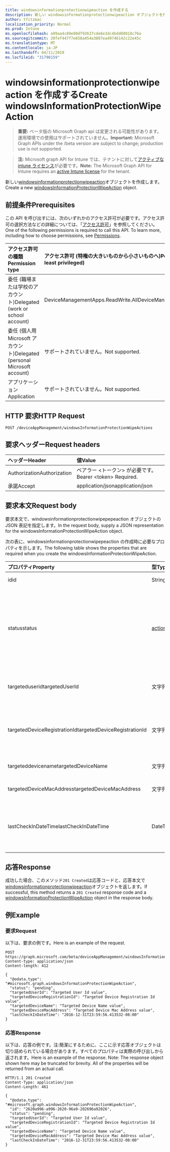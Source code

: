 ```yaml
---
title: windowsinformationprotectionwipeaction を作成する
description: 新しい windowsinformationprotectionwipeaction オブジェクトを作成します。
author: tfitzmac
localization_priority: Normal
ms.prod: Intune
ms.openlocfilehash: a99aa4c89e80df93637cde6e3dc4bdd88018c76a
ms.sourcegitcommit: 20fef447f7e658a454a3887ea49746142c22e45c
ms.translationtype: MT
ms.contentlocale: ja-JP
ms.lasthandoff: 04/11/2019
ms.locfileid: "31790159"
---
```

# <a name="create-windowsinformationprotectionwipeaction"></a><span data-ttu-id="e5a29-103">windowsinformationprotectionwipeaction を作成する</span><span class="sxs-lookup"><span data-stu-id="e5a29-103">Create windowsInformationProtectionWipeAction</span></span>

> <span data-ttu-id="e5a29-104">**重要:** ベータ版の Microsoft Graph api は変更される可能性があります。運用環境での使用はサポートされていません。</span><span class="sxs-lookup"><span data-stu-id="e5a29-104">**Important:** Microsoft Graph APIs under the /beta version are subject to change; production use is not supported.</span></span>

> <span data-ttu-id="e5a29-105">**注:** Microsoft graph API for Intune では、テナントに対して[アクティブな intune ライセンス](https://go.microsoft.com/fwlink/?linkid=839381)が必要です。</span><span class="sxs-lookup"><span data-stu-id="e5a29-105">**Note:** The Microsoft Graph API for Intune requires an [active Intune license](https://go.microsoft.com/fwlink/?linkid=839381) for the tenant.</span></span>

<span data-ttu-id="e5a29-106">新しい[windowsinformationprotectionwipeaction](../resources/intune-mam-windowsinformationprotectionwipeaction.md)オブジェクトを作成します。</span><span class="sxs-lookup"><span data-stu-id="e5a29-106">Create a new [windowsInformationProtectionWipeAction](../resources/intune-mam-windowsinformationprotectionwipeaction.md) object.</span></span>

## <a name="prerequisites"></a><span data-ttu-id="e5a29-107">前提条件</span><span class="sxs-lookup"><span data-stu-id="e5a29-107">Prerequisites</span></span>
<span data-ttu-id="e5a29-p101">この API を呼び出すには、次のいずれかのアクセス許可が必要です。アクセス許可の選択方法などの詳細については、「[アクセス許可](/graph/permissions-reference)」を参照してください。</span><span class="sxs-lookup"><span data-stu-id="e5a29-p101">One of the following permissions is required to call this API. To learn more, including how to choose permissions, see [Permissions](/graph/permissions-reference).</span></span>

|<span data-ttu-id="e5a29-110">アクセス許可の種類</span><span class="sxs-lookup"><span data-stu-id="e5a29-110">Permission type</span></span>|<span data-ttu-id="e5a29-111">アクセス許可 (特権の大きいものから小さいものへ)</span><span class="sxs-lookup"><span data-stu-id="e5a29-111">Permissions (from most to least privileged)</span></span>|
|:---|:---|
|<span data-ttu-id="e5a29-112">委任 (職場または学校のアカウント)</span><span class="sxs-lookup"><span data-stu-id="e5a29-112">Delegated (work or school account)</span></span>|<span data-ttu-id="e5a29-113">DeviceManagementApps.ReadWrite.All</span><span class="sxs-lookup"><span data-stu-id="e5a29-113">DeviceManagementApps.ReadWrite.All</span></span>|
|<span data-ttu-id="e5a29-114">委任 (個人用 Microsoft アカウント)</span><span class="sxs-lookup"><span data-stu-id="e5a29-114">Delegated (personal Microsoft account)</span></span>|<span data-ttu-id="e5a29-115">サポートされていません。</span><span class="sxs-lookup"><span data-stu-id="e5a29-115">Not supported.</span></span>|
|<span data-ttu-id="e5a29-116">アプリケーション</span><span class="sxs-lookup"><span data-stu-id="e5a29-116">Application</span></span>|<span data-ttu-id="e5a29-117">サポートされていません。</span><span class="sxs-lookup"><span data-stu-id="e5a29-117">Not supported.</span></span>|

## <a name="http-request"></a><span data-ttu-id="e5a29-118">HTTP 要求</span><span class="sxs-lookup"><span data-stu-id="e5a29-118">HTTP Request</span></span>
<!-- {
  "blockType": "ignored"
}
-->
``` http
POST /deviceAppManagement/windowsInformationProtectionWipeActions
```

## <a name="request-headers"></a><span data-ttu-id="e5a29-119">要求ヘッダー</span><span class="sxs-lookup"><span data-stu-id="e5a29-119">Request headers</span></span>
|<span data-ttu-id="e5a29-120">ヘッダー</span><span class="sxs-lookup"><span data-stu-id="e5a29-120">Header</span></span>|<span data-ttu-id="e5a29-121">値</span><span class="sxs-lookup"><span data-stu-id="e5a29-121">Value</span></span>|
|:---|:---|
|<span data-ttu-id="e5a29-122">Authorization</span><span class="sxs-lookup"><span data-stu-id="e5a29-122">Authorization</span></span>|<span data-ttu-id="e5a29-123">ベアラー &lt;トークン&gt; が必要です。</span><span class="sxs-lookup"><span data-stu-id="e5a29-123">Bearer &lt;token&gt; Required.</span></span>|
|<span data-ttu-id="e5a29-124">承諾</span><span class="sxs-lookup"><span data-stu-id="e5a29-124">Accept</span></span>|<span data-ttu-id="e5a29-125">application/json</span><span class="sxs-lookup"><span data-stu-id="e5a29-125">application/json</span></span>|

## <a name="request-body"></a><span data-ttu-id="e5a29-126">要求本文</span><span class="sxs-lookup"><span data-stu-id="e5a29-126">Request body</span></span>
<span data-ttu-id="e5a29-127">要求本文で、windowsinformationprotectionwipepepeaction オブジェクトの JSON 表記を指定します。</span><span class="sxs-lookup"><span data-stu-id="e5a29-127">In the request body, supply a JSON representation for the windowsInformationProtectionWipeAction object.</span></span>

<span data-ttu-id="e5a29-128">次の表に、windowsinformationprotectionwipepeaction の作成時に必要なプロパティを示します。</span><span class="sxs-lookup"><span data-stu-id="e5a29-128">The following table shows the properties that are required when you create the windowsInformationProtectionWipeAction.</span></span>

|<span data-ttu-id="e5a29-129">プロパティ</span><span class="sxs-lookup"><span data-stu-id="e5a29-129">Property</span></span>|<span data-ttu-id="e5a29-130">型</span><span class="sxs-lookup"><span data-stu-id="e5a29-130">Type</span></span>|<span data-ttu-id="e5a29-131">説明</span><span class="sxs-lookup"><span data-stu-id="e5a29-131">Description</span></span>|
|:---|:---|:---|
|<span data-ttu-id="e5a29-132">id</span><span class="sxs-lookup"><span data-stu-id="e5a29-132">id</span></span>|<span data-ttu-id="e5a29-133">String</span><span class="sxs-lookup"><span data-stu-id="e5a29-133">String</span></span>|<span data-ttu-id="e5a29-134">エンティティのキー。</span><span class="sxs-lookup"><span data-stu-id="e5a29-134">Key of the entity.</span></span>|
|<span data-ttu-id="e5a29-135">status</span><span class="sxs-lookup"><span data-stu-id="e5a29-135">status</span></span>|[<span data-ttu-id="e5a29-136">actionState</span><span class="sxs-lookup"><span data-stu-id="e5a29-136">actionState</span></span>](../resources/intune-shared-actionstate.md)|<span data-ttu-id="e5a29-137">ワイプアクションの状態。</span><span class="sxs-lookup"><span data-stu-id="e5a29-137">Wipe action status.</span></span> <span data-ttu-id="e5a29-138">可能な値は、`none`、`pending`、`canceled`、`active`、`done`、`failed`、`notSupported` です。</span><span class="sxs-lookup"><span data-stu-id="e5a29-138">Possible values are: `none`, `pending`, `canceled`, `active`, `done`, `failed`, `notSupported`.</span></span>|
|<span data-ttu-id="e5a29-139">targeteduserid</span><span class="sxs-lookup"><span data-stu-id="e5a29-139">targetedUserId</span></span>|<span data-ttu-id="e5a29-140">文字列</span><span class="sxs-lookup"><span data-stu-id="e5a29-140">String</span></span>|<span data-ttu-id="e5a29-141">このワイプアクションの対象となる UserId。</span><span class="sxs-lookup"><span data-stu-id="e5a29-141">The UserId being targeted by this wipe action.</span></span>|
|<span data-ttu-id="e5a29-142">targetedDeviceRegistrationId</span><span class="sxs-lookup"><span data-stu-id="e5a29-142">targetedDeviceRegistrationId</span></span>|<span data-ttu-id="e5a29-143">文字列</span><span class="sxs-lookup"><span data-stu-id="e5a29-143">String</span></span>|<span data-ttu-id="e5a29-144">このワイプアクションの対象となる DeviceRegistrationId。</span><span class="sxs-lookup"><span data-stu-id="e5a29-144">The DeviceRegistrationId being targeted by this wipe action.</span></span>|
|<span data-ttu-id="e5a29-145">targeteddevicename</span><span class="sxs-lookup"><span data-stu-id="e5a29-145">targetedDeviceName</span></span>|<span data-ttu-id="e5a29-146">文字列</span><span class="sxs-lookup"><span data-stu-id="e5a29-146">String</span></span>|<span data-ttu-id="e5a29-147">対象のデバイス名。</span><span class="sxs-lookup"><span data-stu-id="e5a29-147">Targeted device name.</span></span>|
|<span data-ttu-id="e5a29-148">targetedDeviceMacAddress</span><span class="sxs-lookup"><span data-stu-id="e5a29-148">targetedDeviceMacAddress</span></span>|<span data-ttu-id="e5a29-149">文字列</span><span class="sxs-lookup"><span data-stu-id="e5a29-149">String</span></span>|<span data-ttu-id="e5a29-150">対象デバイスの Mac アドレス。</span><span class="sxs-lookup"><span data-stu-id="e5a29-150">Targeted device Mac address.</span></span>|
|<span data-ttu-id="e5a29-151">lastCheckInDateTime</span><span class="sxs-lookup"><span data-stu-id="e5a29-151">lastCheckInDateTime</span></span>|<span data-ttu-id="e5a29-152">DateTimeOffset</span><span class="sxs-lookup"><span data-stu-id="e5a29-152">DateTimeOffset</span></span>|<span data-ttu-id="e5a29-153">このワイプアクションの対象となったデバイスの最終チェックイン時刻。</span><span class="sxs-lookup"><span data-stu-id="e5a29-153">Last checkin time of the device that was targeted by this wipe action.</span></span>|



## <a name="response"></a><span data-ttu-id="e5a29-154">応答</span><span class="sxs-lookup"><span data-stu-id="e5a29-154">Response</span></span>
<span data-ttu-id="e5a29-155">成功した場合、このメソッド`201 Created`は応答コードと、応答本文で[windowsinformationprotectionwipeaction](../resources/intune-mam-windowsinformationprotectionwipeaction.md)オブジェクトを返します。</span><span class="sxs-lookup"><span data-stu-id="e5a29-155">If successful, this method returns a `201 Created` response code and a [windowsInformationProtectionWipeAction](../resources/intune-mam-windowsinformationprotectionwipeaction.md) object in the response body.</span></span>

## <a name="example"></a><span data-ttu-id="e5a29-156">例</span><span class="sxs-lookup"><span data-stu-id="e5a29-156">Example</span></span>

### <a name="request"></a><span data-ttu-id="e5a29-157">要求</span><span class="sxs-lookup"><span data-stu-id="e5a29-157">Request</span></span>
<span data-ttu-id="e5a29-158">以下は、要求の例です。</span><span class="sxs-lookup"><span data-stu-id="e5a29-158">Here is an example of the request.</span></span>
``` http
POST https://graph.microsoft.com/beta/deviceAppManagement/windowsInformationProtectionWipeActions
Content-type: application/json
Content-length: 412

{
  "@odata.type": "#microsoft.graph.windowsInformationProtectionWipeAction",
  "status": "pending",
  "targetedUserId": "Targeted User Id value",
  "targetedDeviceRegistrationId": "Targeted Device Registration Id value",
  "targetedDeviceName": "Targeted Device Name value",
  "targetedDeviceMacAddress": "Targeted Device Mac Address value",
  "lastCheckInDateTime": "2016-12-31T23:59:56.413532-08:00"
}
```

### <a name="response"></a><span data-ttu-id="e5a29-159">応答</span><span class="sxs-lookup"><span data-stu-id="e5a29-159">Response</span></span>
<span data-ttu-id="e5a29-p103">以下は、応答の例です。注:簡潔にするために、ここに示す応答オブジェクトは切り詰められている場合があります。すべてのプロパティは実際の呼び出しから返されます。</span><span class="sxs-lookup"><span data-stu-id="e5a29-p103">Here is an example of the response. Note: The response object shown here may be truncated for brevity. All of the properties will be returned from an actual call.</span></span>
``` http
HTTP/1.1 201 Created
Content-Type: application/json
Content-Length: 461

{
  "@odata.type": "#microsoft.graph.windowsInformationProtectionWipeAction",
  "id": "2620a996-a996-2620-96a9-202696a92026",
  "status": "pending",
  "targetedUserId": "Targeted User Id value",
  "targetedDeviceRegistrationId": "Targeted Device Registration Id value",
  "targetedDeviceName": "Targeted Device Name value",
  "targetedDeviceMacAddress": "Targeted Device Mac Address value",
  "lastCheckInDateTime": "2016-12-31T23:59:56.413532-08:00"
}
```





